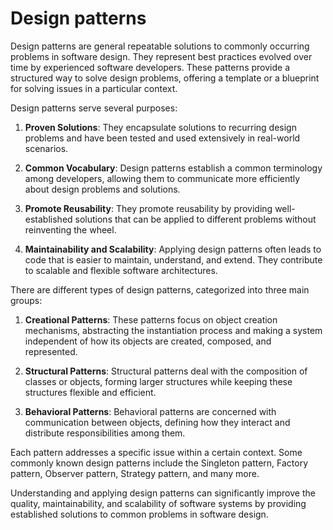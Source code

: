 # Design patterns
Design patterns are general repeatable solutions to commonly occurring problems in software design. They represent best practices evolved over time by experienced software developers. These patterns provide a structured way to solve design problems, offering a template or a blueprint for solving issues in a particular context.

Design patterns serve several purposes:

1. **Proven Solutions**: They encapsulate solutions to recurring design problems and have been tested and used extensively in real-world scenarios.

2. **Common Vocabulary**: Design patterns establish a common terminology among developers, allowing them to communicate more efficiently about design problems and solutions.

3. **Promote Reusability**: They promote reusability by providing well-established solutions that can be applied to different problems without reinventing the wheel.

4. **Maintainability and Scalability**: Applying design patterns often leads to code that is easier to maintain, understand, and extend. They contribute to scalable and flexible software architectures.

There are different types of design patterns, categorized into three main groups:

1. **Creational Patterns**: These patterns focus on object creation mechanisms, abstracting the instantiation process and making a system independent of how its objects are created, composed, and represented.

2. **Structural Patterns**: Structural patterns deal with the composition of classes or objects, forming larger structures while keeping these structures flexible and efficient.

3. **Behavioral Patterns**: Behavioral patterns are concerned with communication between objects, defining how they interact and distribute responsibilities among them.

Each pattern addresses a specific issue within a certain context. Some commonly known design patterns include the Singleton pattern, Factory pattern, Observer pattern, Strategy pattern, and many more.

Understanding and applying design patterns can significantly improve the quality, maintainability, and scalability of software systems by providing established solutions to common problems in software design.

